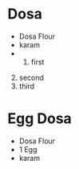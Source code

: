 # Dosa

* Dosa Flour
* karam
* 1. first
2. second
3. third

# Egg Dosa
* Dosa Flour
* 1 Egg
* karam
